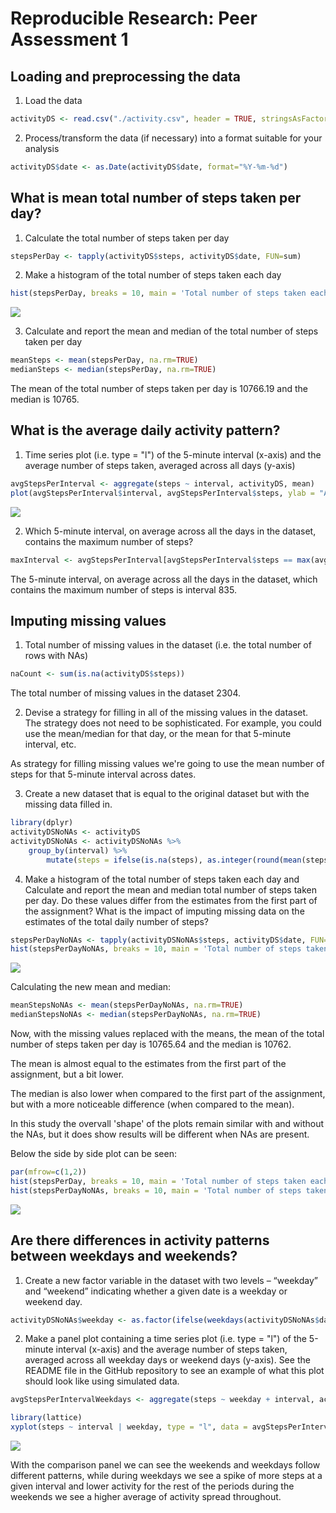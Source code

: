 # Reproducible Research: Peer Assessment 1



## Loading and preprocessing the data

1. Load the data


```r
activityDS <- read.csv("./activity.csv", header = TRUE, stringsAsFactors = FALSE, na.strings = "NA")
```

2. Process/transform the data (if necessary) into a format suitable for your analysis


```r
activityDS$date <- as.Date(activityDS$date, format="%Y-%m-%d")
```

## What is mean total number of steps taken per day?

1. Calculate the total number of steps taken per day


```r
stepsPerDay <- tapply(activityDS$steps, activityDS$date, FUN=sum)
```

2. Make a histogram of the total number of steps taken each day


```r
hist(stepsPerDay, breaks = 10, main = 'Total number of steps taken each day', xlab='Number of steps')
```

![](figure/histogramstepsperday-1.png) 

3. Calculate and report the mean and median of the total number of steps taken per day


```r
meanSteps <- mean(stepsPerDay, na.rm=TRUE)
medianSteps <- median(stepsPerDay, na.rm=TRUE)
```

The mean of the total number of steps taken per day is 10766.19 and the median is 10765.

## What is the average daily activity pattern?

1. Time series plot (i.e. type = "l") of the 5-minute interval (x-axis) and the average number of steps taken, averaged across all days (y-axis)


```r
avgStepsPerInterval <- aggregate(steps ~ interval, activityDS, mean)
plot(avgStepsPerInterval$interval, avgStepsPerInterval$steps, ylab = "Average number of steps taken", xlab = "Interval", type = "l")
```

![](figure/plotaveragestepsperinterval-1.png) 

2. Which 5-minute interval, on average across all the days in the dataset, contains the maximum number of steps?


```r
maxInterval <- avgStepsPerInterval[avgStepsPerInterval$steps == max(avgStepsPerInterval$steps),c("interval")]
```

The 5-minute interval, on average across all the days in the dataset, which contains the maximum number of steps is interval 835.

## Imputing missing values

1. Total number of missing values in the dataset (i.e. the total number of rows with NAs)


```r
naCount <- sum(is.na(activityDS$steps))
```

The total number of missing values in the dataset 2304.

2. Devise a strategy for filling in all of the missing values in the dataset. The strategy does not need to be sophisticated. For example, you could use the mean/median for that day, or the mean for that 5-minute interval, etc.

As strategy for filling missing values we're going to use the mean number of steps for that 5-minute interval across dates.

3. Create a new dataset that is equal to the original dataset but with the missing data filled in.


```r
library(dplyr)
activityDSNoNAs <- activityDS
activityDSNoNAs <- activityDSNoNAs %>%
    group_by(interval) %>% 
        mutate(steps = ifelse(is.na(steps), as.integer(round(mean(steps, na.rm=TRUE))), steps))
```

4. Make a histogram of the total number of steps taken each day and Calculate and report the mean and median total number of steps taken per day. Do these values differ from the estimates from the first part of the assignment? What is the impact of imputing missing data on the estimates of the total daily number of steps?


```r
stepsPerDayNoNAs <- tapply(activityDSNoNAs$steps, activityDS$date, FUN=sum)
hist(stepsPerDayNoNAs, breaks = 10, main = 'Total number of steps taken each day - No NAs', xlab='Number of steps - No NAs')
```

![](figure/histogramstepsperdaynonas-1.png) 

Calculating the new mean and median:


```r
meanStepsNoNAs <- mean(stepsPerDayNoNAs, na.rm=TRUE)
medianStepsNoNAs <- median(stepsPerDayNoNAs, na.rm=TRUE)
```

Now, with the missing values replaced with the means, the mean of the total number of steps taken per day is 10765.64 and the median is 10762.

The mean is almost equal to the estimates from the first part of the assignment, but a bit lower.

The median is also lower when compared to the first part of the assignment, but with a more noticeable difference (when compared to the mean).

In this study the overvall 'shape' of the plots remain similar with and without the NAs, but it does show results will be different when NAs are present.

Below the side by side plot can be seen:


```r
par(mfrow=c(1,2))
hist(stepsPerDay, breaks = 10, main = 'Total number of steps taken each day', xlab='Number of steps')
hist(stepsPerDayNoNAs, breaks = 10, main = 'Total number of steps taken each day - No NAs', xlab='Number of steps - No NAs')
```

![](figure/histogramstepsperdaynonascomparison-1.png) 

## Are there differences in activity patterns between weekdays and weekends?

1. Create a new factor variable in the dataset with two levels – “weekday” and “weekend” indicating whether a given date is a weekday or weekend day.


```r
activityDSNoNAs$weekday <- as.factor(ifelse(weekdays(activityDSNoNAs$date) %in% c("Saturday","Sunday"), "Weekend", "Weekday")) 
```

2. Make a panel plot containing a time series plot (i.e. type = "l") of the 5-minute interval (x-axis) and the average number of steps taken, averaged across all weekday days or weekend days (y-axis). See the README file in the GitHub repository to see an example of what this plot should look like using simulated data.


```r
avgStepsPerIntervalWeekdays <- aggregate(steps ~ weekday + interval, activityDSNoNAs, mean)

library(lattice)
xyplot(steps ~ interval | weekday, type = "l", data = avgStepsPerIntervalWeekdays,layout=c(1,2))
```

![](figure/panelplotweekdays-1.png) 

With the comparison panel we can see the weekends and weekdays follow different patterns, while during weekdays we see a spike of more steps at a given interval and lower activity for the rest of the periods during the weekends we see a higher average of activity spread throughout.
